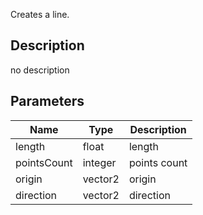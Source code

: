 Creates a line.



## Description
no description
## Parameters

<table>
<thead>
	<tr>
		<th>Name</th>
		<th>Type</th>
		<th>Description</th>
	</tr>
</thead>
<tr>
	<td>length</td>
	<td><div class='bg-yellow-800 px-2 py-px text-white rounded-sm'>float</div></td>
	<td>length</td>
</tr>
<tr>
	<td>pointsCount</td>
	<td><div class='bg-orange-800 px-2 py-px text-white rounded-sm'>integer</div></td>
	<td>points count</td>
</tr>
<tr>
	<td>origin</td>
	<td><div class='bg-teal-800 px-2 py-px text-white rounded-sm'>vector2</div></td>
	<td>origin</td>
</tr>
<tr>
	<td>direction</td>
	<td><div class='bg-teal-800 px-2 py-px text-white rounded-sm'>vector2</div></td>
	<td>direction</td>
</tr>
</table>